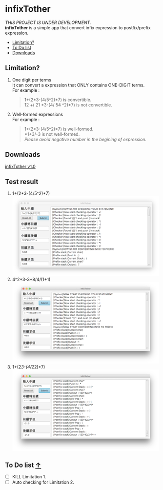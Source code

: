 # infixTother
*THIS PROJECT IS UNDER DEVELOPMENT.*  
**infixTother** is a simple app that convert infix expression to postfix/prefix expression.  
- [Limitation?](https://github.com/RxnNode/infixTother#limitation)
- [To Do list](https://github.com/RxnNode/infixTother#to-do-list-)
- [Downloads](https://github.com/RxnNode/infixTother#downloads)

## Limitation?
1. One digit per terms  
    It can convert a expression that ONLY contains ONE-DIGIT terms.  
    For example :  
    >1+(2*3-(4/5^2)*7) is convertible.  
    >12 +( 21 *3-(4/ 54 ^2)*7) is not convertible.
2. Well-formed expressions  
    For example :  
    >1+(2*3-(4/5^2)*7) is well-formed.   
    >*1+3/-3 is not well-formed.   
    *Please avoid negative number in the begining of expression.*

## Downloads
[infixTother v1.0](https://github.com/RxnNode/infixTother/releases)
## Test result
1. 1+(2*3-(4/5^2)*7)
![1+(2*3-(4/5^2)*7)](/images/test01.png)
2. 4^2*3-3+8/4/(1+1)
![4^2*3-3+8/4/(1+1)](/images/test02.png)
3. 1+(2*3-(4/2*2)*7)
![1+(2*3-(4/2*2)*7)](/images/test03.png)

## To Do list [↑](https://github.com/RxnNode/infixTother#infixtother)
- [ ] KILL Limitation 1.  
- [ ] Auto checking for Limitation 2.   
